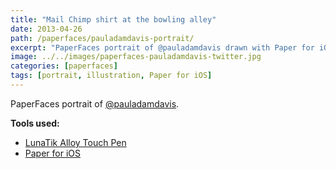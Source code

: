 ```yaml
---
title: "Mail Chimp shirt at the bowling alley"
date: 2013-04-26
path: /paperfaces/pauladamdavis-portrait/
excerpt: "PaperFaces portrait of @pauladamdavis drawn with Paper for iOS on an iPad."
image: ../../images/paperfaces-pauladamdavis-twitter.jpg
categories: [paperfaces]
tags: [portrait, illustration, Paper for iOS]
---
```


PaperFaces portrait of [@pauladamdavis](https://twitter.com/pauladamdavis).

**Tools used:**

- [LunaTik Alloy Touch Pen](https://www.amazon.com/gp/product/B00821TR7G/ref=as_li_ss_tl?ie=UTF8&tag=mademist-20&linkCode=as2&camp=1789&creative=390957&creativeASIN=B00821TR7G)
- [Paper for iOS](https://paper.bywetransfer.com/)
